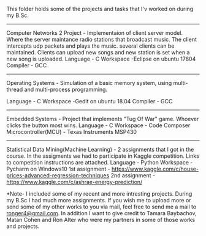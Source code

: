 This folder holds some of the projects and tasks that I'v worked on during my B.Sc.

----------------------------------------------------------------------------------------------------------------------------------------
Computer Networks 2 Project - Implementaion of client server model. Where the server maintance radio stations that broadcast music. The client intercepts udp packets and plays the music.
several clients can be maintained. Clients can upload new songs and new station is set when a new song is uploaded.
Language - C
Workspace -Eclipse on ubuntu 17804
Compiler - GCC

----------------------------------------------------------------------------------------------------------------------------------------
Operating Systems - Simulation of a basic memory system, using multi-thread and multi-process programming. 

Language - C
Workspace -Gedit on ubuntu 18.04
Compiler - GCC

----------------------------------------------------------------------------------------------------------------------------------------
Embedded Systems - Project that implements "Tug Of War" game. Whoever clicks the button most wins.
Language - C
Workspace - Code Composer
Microcontroller(MCU) - Texas Instruments MSP430

----------------------------------------------------------------------------------------------------------------------------------------
Statistical Data Mining(Machine Learning) - 2 assignments that I got in the course. In the assigments we had to participate in Kaggle competition. Links to competition instructions are attached.
Language - Python
Workspace - Pycharm on Windows10
1st assignment - https://www.kaggle.com/c/house-prices-advanced-regression-techniques
2nd assignment - https://www.kaggle.com/c/ashrae-energy-prediction/
 
 
 
 *Note- I included some of my recent and more intresting projects. During my B.Sc I had much more assignments. If you wish me to upload more or send some of my other works to you via mail, feel free to send me a mail to ronger4@gmail.com.
 In addition I want to give credit to Tamara Baybachov, Matan Cohen and Ron Alter who were my partners in some of those works and projects.

